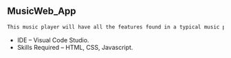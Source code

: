 ## MusicWeb_App

```sh
This music player will have all the features found in a typical music player. You will be able to add, play, pause and seek songs that have been added
```

* IDE – Visual Code Studio. 
* Skills Required – HTML, CSS, Javascript.
